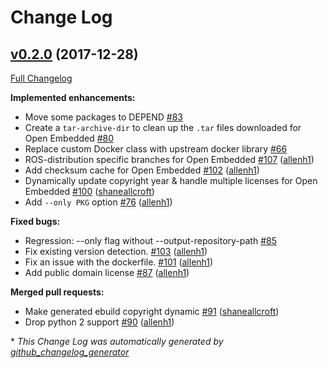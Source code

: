 # Change Log

## [v0.2.0](https://github.com/ros-infrastructure/superflore/tree/v0.2.0) (2017-12-28)
[Full Changelog](https://github.com/ros-infrastructure/superflore/compare/v0.1.0...v0.2.0)

**Implemented enhancements:**

- Move some packages to DEPEND [\#83](https://github.com/ros-infrastructure/superflore/issues/83)
- Create a `tar-archive-dir` to clean up the `.tar` files downloaded for Open Embedded [\#80](https://github.com/ros-infrastructure/superflore/issues/80)
- Replace custom Docker class with upstream docker library [\#66](https://github.com/ros-infrastructure/superflore/issues/66)
- ROS-distribution specific branches for Open Embedded [\#107](https://github.com/ros-infrastructure/superflore/pull/107) ([allenh1](https://github.com/allenh1))
- Add checksum cache for Open Embedded [\#102](https://github.com/ros-infrastructure/superflore/pull/102) ([allenh1](https://github.com/allenh1))
- Dynamically update copyright year & handle multiple licenses for Open Embedded [\#100](https://github.com/ros-infrastructure/superflore/pull/100) ([shaneallcroft](https://github.com/shaneallcroft))
- Add `--only PKG` option [\#76](https://github.com/ros-infrastructure/superflore/pull/76) ([allenh1](https://github.com/allenh1))

**Fixed bugs:**

- Regression: --only flag without --output-repository-path [\#85](https://github.com/ros-infrastructure/superflore/issues/85)
- Fix existing version detection. [\#103](https://github.com/ros-infrastructure/superflore/pull/103) ([allenh1](https://github.com/allenh1))
- Fix an issue with the dockerfile. [\#101](https://github.com/ros-infrastructure/superflore/pull/101) ([allenh1](https://github.com/allenh1))
- Add public domain license [\#87](https://github.com/ros-infrastructure/superflore/pull/87) ([allenh1](https://github.com/allenh1))

**Merged pull requests:**

- Make generated ebuild copyright dynamic [\#91](https://github.com/ros-infrastructure/superflore/pull/91) ([shaneallcroft](https://github.com/shaneallcroft))
- Drop python 2 support [\#90](https://github.com/ros-infrastructure/superflore/pull/90) ([allenh1](https://github.com/allenh1))



\* *This Change Log was automatically generated by [github_changelog_generator](https://github.com/skywinder/Github-Changelog-Generator)*
